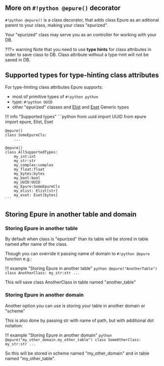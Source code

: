 ## More on `#!python @epure()` decorator

`#!python @epure()` is a class decorator, that adds class Epure as an aditional parent to your class, making your class "epurized".

Your "epurized" class may serve you as an controller for working with your DB.

???+ warning
    Note that you need to use __type hints__ for class attributes in order to save class to DB. Class attribute without a type-hint will not be saved in DB.

## Supported types for type-hinting class attributes

For type-hinting class attributes Epure supports:

- most of primitive types of `#!python python` 
- type: `#!python UUID` 
- other "epurized" classes and <a href="https://epurelib.github.io/0.1/learn/elist_eset/#elist">Elist</a> and <a href="https://epurelib.github.io/0.1/learn/elist_eset/#eset">Eset</a> Generic types

!!! info "Supported types"
    ```python
    from uuid import UUID
    from epure import epure, Elist, Eset

    @epure()
    class SomeEpureCls:
        ...

    @epure()
    class AllSupportedTypes:
        my_int:int
        my_str:str
        my_complex:complex
        my_float:float
        my_bytes:bytes
        my_bool:bool
        my_UUID:UUID
        my_Epure:SomeEpureCls
        my_elist: Elist[str]
        my_eset: Eset[bytes]
    ```

## Storing Epure in another table and domain

### Storing Epure in another table

By default when class is "epurized" than its table will be stored in table named after name of the class.

Though you can override it passing name of domain to `#!python @epure` function e.g.:

!!! example "Storing Epure in another table"
    ```python
    @epure("AnotherTable")
    class AnotherClass:
        my_str:str
        ...
    ```

This will save class AnotherClass in table named "another_table"

### Storing Epure in another domain

Another option you can use is storing your table in another domain or "scheme"

This is also done by passing str with name of path, but with additional dot notation:

!!! example "Storing Epure in another domain"
    ```python
    @epure("my_other_domain.my_other_table")
    class SomeOtherClass:
        my_str:str
        ...
    ```

So this will be stored in scheme named "my_other_domain" and in table named "my_other_table".
